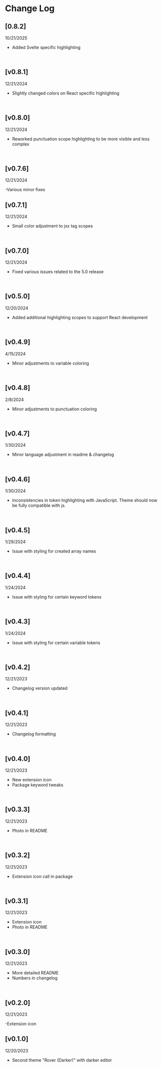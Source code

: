 # Change Log
## [0.8.2]
10/21/2025

- Added Svelte specific highlighting
<br>


## [v0.8.1]
12/21/2024

- Slightly changed colors on React specific highlighting
<br>


## [v0.8.0]
12/21/2024

- Reworked punctuation scope highlighting to be more visible and less complex
<br>


## [v0.7.6]
12/21/2024

-Various minor fixes
<br>


## [v0.7.1]
12/21/2024

- Small color adjustment to jsx tag scopes
<br>


## [v0.7.0]
12/21/2024

- Fixed various issues related to the 5.0 release
<br>


## [v0.5.0]
12/20/2024

- Added additional highlighting scopes to support React development
<br>


## [v0.4.9]
4/15/2024

- Minor adjustments to variable coloring
<br>


## [v0.4.8]
2/8/2024

- Minor adjustments to punctuation coloring
<br>


## [v0.4.7]
1/30/2024

- Minor language adjustment in readme & changelog
<br>


## [v0.4.6]
1/30/2024

- Inconsistencies in token highlighting with JavaScript. Theme should now be fully compatible with js.
<br>


## [v0.4.5]
1/29/2024

- Issue with styling for created array names
<br>


## [v0.4.4]
1/24/2024

- Issue with styling for certain keyword tokens
<br>


## [v0.4.3]
1/24/2024

- Issue with styling for certain variable tokens
<br>


## [v0.4.2]
12/21/2023

- Changelog version updated
<br>


## [v0.4.1]
12/21/2023

- Changelog formatting
<br>


## [v0.4.0]
12/21/2023

- New extension icon
- Package keyword tweaks
<br>


## [v0.3.3]
12/21/2023

- Photo in README
<br>


## [v0.3.2]
12/21/2023

- Extension icon call in package
<br>


## [v0.3.1]
12/21/2023

- Extension icon
- Photo in README
<br>


## [v0.3.0] 
12/21/2023

- More detailed README
- Numbers in changelog
<br>


## [v0.2.0]
12/21/2023

-Extension icon
<br>


## [v0.1.0]
12/20/2023

- Second theme "Rover (Darker)" with darker editor
